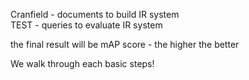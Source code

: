 

Cranfield - documents to build IR system\
TEST - queries to evaluate IR system

the final result will be mAP score - the higher the better


We walk through each basic steps!

